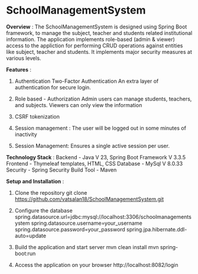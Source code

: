 # SchoolManagementSystem
**Overview** : The SchoolManagementSystem is designed using Spring Boot framework, to manage the subject, teacher and students related institutional information. The application implements role-based (admin & viewer) access to the appliction for performing CRUD operations against entities like subject, teacher and students. It implements major security measures at various levels.

**Features** : 
1. Authentication Two-Factor Authentication
An extra layer of authentication for secure login.

2. Role based - Authorization
Admin users can manage students, teachers, and subjects.
Viewers can only view the information

3. CSRF tokenization

4. Session management : The user will be logged out in some minutes of inactivity

5. Session Management: Ensures a single active session per user.

**Technology Stack** : 
Backend - Java V 23, Spring Boot Framework V 3.3.5
Frontend - Thymeleaf templates, HTML, CSS
Database - MySql V 8.0.33
Security - Spring Security
Build Tool - Maven

**Setup and Installation** : 
1. Clone the repository
git clone https://github.com/vatsalan18/SchoolManagementSystem.git

2. Configure the database
spring.datasource.url=jdbc:mysql://localhost:3306/schoolmanagementsystem
spring.datasource.username=your_username
spring.datasource.password=your_password
spring.jpa.hibernate.ddl-auto=update

3. Build the application and start server
mvn clean install
mvn spring-boot:run

4. Access the application on your browser
   http://localhost:8082/login
